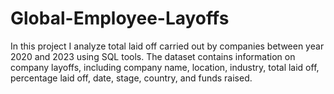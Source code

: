 # Global-Employee-Layoffs
In this project I analyze total laid off carried out by companies between year 2020 and 2023 using SQL tools. The dataset contains information on company layoffs, including company name, location, industry, total laid off, percentage laid off, date, stage, country, and funds raised. 
